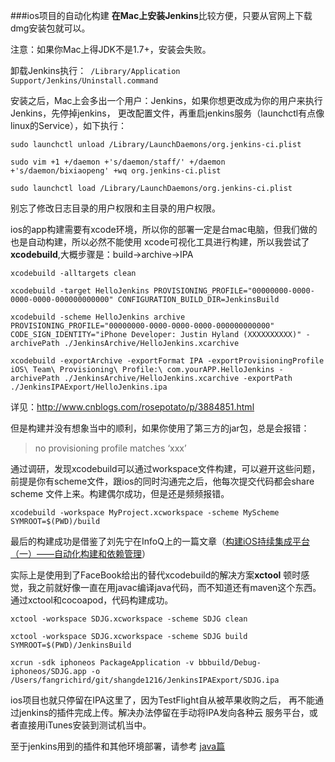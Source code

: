 ###<span id="ios">ios项目的自动化构建</span>
**在Mac上安装Jenkins**比较方便，只要从官网上下载dmg安装包就可以。

  注意：如果你Mac上得JDK不是1.7+，安装会失败。  

  卸载Jenkins执行：` /Library/Application Support/Jenkins/Uninstall.command`  

  安装之后，Mac上会多出一个用户：Jenkins，如果你想更改成为你的用户来执行Jenkins，先停掉jenkins，
更改配置文件，再重启jenkins服务（launchctl有点像linux的Service），如下执行：

  `sudo launchctl unload /Library/LaunchDaemons/org.jenkins-ci.plist`  

  `sudo vim +1 +/daemon +'s/daemon/staff/' +/daemon +'s/daemon/bixiaopeng' +wq org.jenkins-ci.plist`  

  `sudo launchctl load /Library/LaunchDaemons/org.jenkins-ci.plist`  


  别忘了修改日志目录的用户权限和主目录的用户权限。

  ios的app构建需要有xcode环境，所以你的部署一定是台mac电脑，但我们做的也是自动构建，所以必然不能使用
xcode可视化工具进行构建，所以我尝试了**xcodebuild**,大概步骤是：build->archive->IPA  

  `xcodebuild -alltargets clean`  

  `xcodebuild -target HelloJenkins PROVISIONING_PROFILE="00000000-0000-0000-0000-000000000000"
  CONFIGURATION_BUILD_DIR=JenkinsBuild`  

  `xcodebuild -scheme HelloJenkins archive PROVISIONING_PROFILE="00000000-0000-0000-0000-000000000000" CODE_SIGN_IDENTITY="iPhone Developer: Justin Hyland (XXXXXXXXXX)" -archivePath ./JenkinsArchive/HelloJenkins.xcarchive`  

  `xcodebuild -exportArchive -exportFormat IPA -exportProvisioningProfile iOS\ Team\ Provisioning\ Profile:\ com.yourAPP.HelloJenkins -archivePath ./JenkinsArchive/HelloJenkins.xcarchive -exportPath ./JenkinsIPAExport/HelloJenkins.ipa`  

  详见：http://www.cnblogs.com/rosepotato/p/3884851.html

  但是构建并没有想象当中的顺利，如果你使用了第三方的jar包，总是会报错：  

  > no provisioning profile matches ‘xxx’

  通过调研，发现xcodebuild可以通过workspace文件构建，可以避开这些问题，
前提是你有scheme文件，跟ios的同时沟通完之后，他每次提交代码都会share scheme
文件上来。构建偶尔成功，但是还是频频报错。  

  `xcodebuild -workspace MyProject.xcworkspace -scheme MyScheme SYMROOT=$(PWD)/build`  

  最后的构建成功是借鉴了刘先宁在InfoQ上的一篇文章（[构建iOS持续集成平台（一）——自动化构建和依赖管理](http://www.infoq.com/cn/articles/build-ios-continuous-integration-platform-part1)）

  实际上是使用到了FaceBook给出的替代xcodebuild的解决方案**xctool**
顿时感觉，我之前就好像一直在用javac编译java代码，而不知道还有maven这个东西。
通过xctool和cocoapod，代码构建成功。  

  `xctool -workspace SDJG.xcworkspace -scheme SDJG clean`  

  `xctool -workspace SDJG.xcworkspace -scheme SDJG build SYMROOT=$(PWD)/JenkinsBuild`  

  `xcrun -sdk iphoneos PackageApplication -v bbbuild/Debug-iphoneos/SDJG.app -o /Users/fangrichird/git/shangde1216/JenkinsIPAExport/SDJG.ipa`  

  ios项目也就只停留在IPA这里了，因为TestFlight自从被苹果收购之后，
再不能通过jenkins的插件完成上传。解决办法停留在手动将IPA发向各种云
服务平台，或者直接用iTunes安装到测试机当中。

  至于jenkins用到的插件和其他环境部署，请参考 [java篇](#java)
